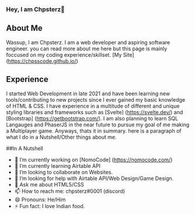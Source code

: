 ### Hey, I am Chpsterz👋

## About Me
Wassup, I am Chpsterz. I am a web developer and aspiring software engineer. you can read more about me here but this page is mainly foccused on my coding experience/skillset. [My Site] (https://chpsscode.github.io/)

## Experience
I started Web Development in late 2021 and have been learning new tools/contributing to new projects since I ever gained my basic knowledge of HTML & CSS. I have experience in a multitude of different and unique styling libraries and frameworks such as [Svelte] (https://svelte.dev/) and [Bootstrap] (https://getbootstrap.com/). I am also planning to learn SQL Langauges and PhaserJS in the near future to pursue my goal of me making a Multiplayer game. Anyways, thats it in summary. here is a paragraph of what I do in a Nutshell/Other things about me.

##In A Nutshell
- 🔭 I’m currently working on [NomoCode] (https://nomocode.com/)
- 🌱 I’m currently learning Airtable API
- 👯 I’m looking to collaborate on Websites.
- 🤔 I’m looking for help with Airtable API/Web Design/Game Design.
- 💬 Ask me about HTML5/CSS
- 📫 How to reach me: chpsterz#0001 (discord)
- 😄 Pronouns: He/Him
- ⚡ Fun fact: I love Indian food.

<!--
**ChpssCode/chpsscode** is a ✨ _special_ ✨ repository because its `README.md` (this file) appears on your GitHub profile.

Here are some ideas to get you started:

- 🔭 I’m currently working on ...
- 🌱 I’m currently learning ...
- 👯 I’m looking to collaborate on ...
- 🤔 I’m looking for help with ...
- 💬 Ask me about ...
- 📫 How to reach me: ...
- 😄 Pronouns: ...
- ⚡ Fun fact: ...
-->
